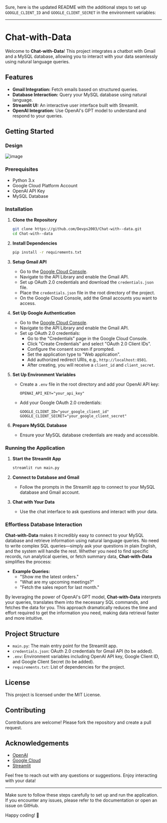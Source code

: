 Sure, here is the updated README with the additional steps to set up `GOOGLE_CLIENT_ID` and `GOOGLE_CLIENT_SECRET` in the environment variables:

---

# Chat-with-Data

Welcome to **Chat-with-Data**! This project integrates a chatbot with Gmail and a MySQL database, allowing you to interact with your data seamlessly using natural language queries.

## Features

- **Gmail Integration:** Fetch emails based on structured queries.
- **Database Interaction:** Query your MySQL database using natural language.
- **Streamlit UI:** An interactive user interface built with Streamlit.
- **OpenAI Integration:** Use OpenAI's GPT model to understand and respond to your queries.

## Getting Started
### Design

![image](https://github.com/Devps2003/Chat-with--data/assets/108901991/ca8156c0-99e6-48bc-90d7-285956f3bd2e)

### Prerequisites

- Python 3.x
- Google Cloud Platform Account
- OpenAI API Key
- MySQL Database

### Installation

1. **Clone the Repository**

   ```bash
   git clone https://github.com/Devps2003/Chat-with--data.git
   cd Chat-with--data
   ```

2. **Install Dependencies**

   ```bash
   pip install -r requirements.txt
   ```

3. **Setup Gmail API**

   - Go to the [Google Cloud Console](https://console.cloud.google.com/).
   - Navigate to the API Library and enable the Gmail API.
   - Set up OAuth 2.0 credentials and download the `credentials.json` file.
   - Place the `credentials.json` file in the root directory of the project.
   - On the Google Cloud Console, add the Gmail accounts you want to access.

4. **Set Up Google Authentication**

   - Go to the [Google Cloud Console](https://console.cloud.google.com/).
   - Navigate to the API Library and enable the Gmail API.
   - Set up OAuth 2.0 credentials:
     - Go to the "Credentials" page in the Google Cloud Console.
     - Click "Create Credentials" and select "OAuth 2.0 Client IDs".
     - Configure the consent screen if prompted.
     - Set the application type to "Web application".
     - Add authorized redirect URIs, e.g., `http://localhost:8501`.
     - After creating, you will receive a `client_id` and `client_secret`.

5. **Set Up Environment Variables**

   - Create a `.env` file in the root directory and add your OpenAI API key:

     ```env
     OPENAI_API_KEY="your_api_key"
     ```

   - Add your Google OAuth 2.0 credentials:

     ```env
     GOOGLE_CLIENT_ID="your_google_client_id"
     GOOGLE_CLIENT_SECRET="your_google_client_secret"
     ```

6. **Prepare MySQL Database**

   - Ensure your MySQL database credentials are ready and accessible.

### Running the Application

1. **Start the Streamlit App**

   ```bash
   streamlit run main.py
   ```

2. **Connect to Database and Gmail**

   - Follow the prompts in the Streamlit app to connect to your MySQL database and Gmail account.

3. **Chat with Your Data**

   - Use the chat interface to ask questions and interact with your data.

### Effortless Database Interaction

**Chat-with-Data** makes it incredibly easy to connect to your MySQL database and retrieve information using natural language queries. No need to write complex SQL queries—simply ask your questions in plain English, and the system will handle the rest. Whether you need to find specific records, run analytical queries, or fetch summary data, **Chat-with-Data** simplifies the process:

- **Example Queries:**
  - "Show me the latest orders."
  - "What are my upcoming meetings?"
  - "Fetch the sales report for last month."

By leveraging the power of OpenAI's GPT model, **Chat-with-Data** interprets your queries, translates them into the necessary SQL commands, and fetches the data for you. This approach dramatically reduces the time and effort required to get the information you need, making data retrieval faster and more intuitive.

## Project Structure

- `main.py`: The main entry point for the Streamlit app.
- `credentials.json`: OAuth 2.0 credentials for Gmail API (to be added).
- `.env`: Environment variables including OpenAI API key, Google Client ID, and Google Client Secret (to be added).
- `requirements.txt`: List of dependencies for the project.

## License

This project is licensed under the MIT License.

## Contributing

Contributions are welcome! Please fork the repository and create a pull request.

## Acknowledgements

- [OpenAI](https://www.openai.com/)
- [Google Cloud](https://cloud.google.com/)
- [Streamlit](https://streamlit.io/)

Feel free to reach out with any questions or suggestions. Enjoy interacting with your data!

---

Make sure to follow these steps carefully to set up and run the application. If you encounter any issues, please refer to the documentation or open an issue on GitHub.

Happy coding! 🚀